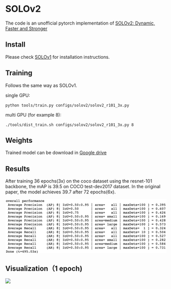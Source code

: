 # SOLOv2
The code is an unofficial pytorch implementation of [SOLOv2: Dynamic, Faster and Stronger](https://arxiv.org/abs/2003.10152)


## Install
Please check [SOLOv1](https://github.com/WXinlong/SOLO/blob/master/docs/INSTALL.md) for installation instructions.

## Training
Follows the same way as SOLOv1.

single GPU: 
```
python tools/train.py configs/solov2/solov2_r101_3x.py
```
multi GPU (for example 8): 
```
./tools/dist_train.sh configs/solov2/solov2_r101_3x.py 8
```
## Weights
Trained model can be download in [Google drive](https://drive.google.com/file/d/1v8SCK5LAlbE6X4dnpl2DOaWfakwFzENI/view?usp=sharing)
## Results
After training 36 epochs(3x) on the coco dataset using the resnet-101 backbone, the mAP is 39.5 on COCO test-dev2017 dataset. In the original paper, the model achieves 39.7 after 72 epochs(6x).

<img src="AP.jpg">

## Visualization（1 epoch)

<img src="solov2.png" width="2000">
